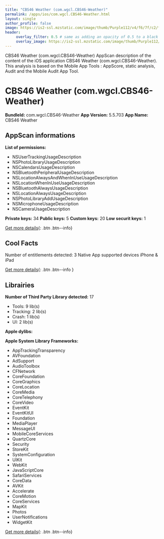 ```yaml
---
title: "CBS46 Weather (com.wgcl.CBS46-Weather)"
permalink: /apps/ios/com.wgcl.CBS46-Weather.html
layout: single
author_profile: false
image: https://is2-ssl.mzstatic.com/image/thumb/Purple112/v4/f6/7f/c2/f67fc20c-415c-3707-a321-eeb2db6c1848/AppIcon-1x_U007emarketing-0-4-0-85-220.jpeg/512x512bb.jpg
header: 
     overlay_filter: 0.5 # same as adding an opacity of 0.5 to a black background
     overlay_image: https://is2-ssl.mzstatic.com/image/thumb/Purple112/v4/f6/7f/c2/f67fc20c-415c-3707-a321-eeb2db6c1848/AppIcon-1x_U007emarketing-0-4-0-85-220.jpeg/512x512bb.jpg
---
```

CBS46 Weather (com.wgcl.CBS46-Weather) AppScan description of the content of the iOS application CBS46 Weather (com.wgcl.CBS46-Weather). This analysis is based on the Mobile App Tools : AppScore, static analysis, Audit and the Mobile Audit App Tool.

# CBS46 Weather (com.wgcl.CBS46-Weather)

**BundleId:** com.wgcl.CBS46-Weather
**App Version:** 5.5.703
**App Name:** CBS46 Weather


## AppScan informations 

**List of permissions:** 
- NSUserTrackingUsageDescription
- NSPhotoLibraryUsageDescription
- NSCalendarsUsageDescription
- NSBluetoothPeripheralUsageDescription
- NSLocationAlwaysAndWhenInUseUsageDescription
- NSLocationWhenInUseUsageDescription
- NSBluetoothAlwaysUsageDescription
- NSLocationAlwaysUsageDescription
- NSPhotoLibraryAddUsageDescription
- NSMicrophoneUsageDescription
- NSCameraUsageDescription
  
  
**Private keys:** 34
**Public keys:** 5
**Custom keys:** 20
**Low securit keys:** 1
  
[Get more details](/pricing.html){: .btn .btn--info}

## Cool Facts

Number of entitlements detected: 3
Native App
supported devices iPhone & iPad
  
[Get more details](/pricing.html){: .btn .btn--info }

## Librairies 
**Number of Third Party Library detected:** 17
- Tools: 9 lib(s)
- Tracking: 2 lib(s)
- Crash: 1 lib(s)
- UI: 2 lib(s)


**Apple dylibs:**


**Apple System Library Frameworks:**
- AppTrackingTransparency
- AVFoundation
- AdSupport
- AudioToolbox
- CFNetwork
- CoreFoundation
- CoreGraphics
- CoreLocation
- CoreMedia
- CoreTelephony
- CoreVideo
- EventKit
- EventKitUI
- Foundation
- MediaPlayer
- MessageUI
- MobileCoreServices
- QuartzCore
- Security
- StoreKit
- SystemConfiguration
- UIKit
- WebKit
- JavaScriptCore
- SafariServices
- CoreData
- AVKit
- Accelerate
- CoreMotion
- CoreServices
- MapKit
- Photos
- UserNotifications
- WidgetKit


  
[Get more details](/pricing.html){: .btn .btn--info}


